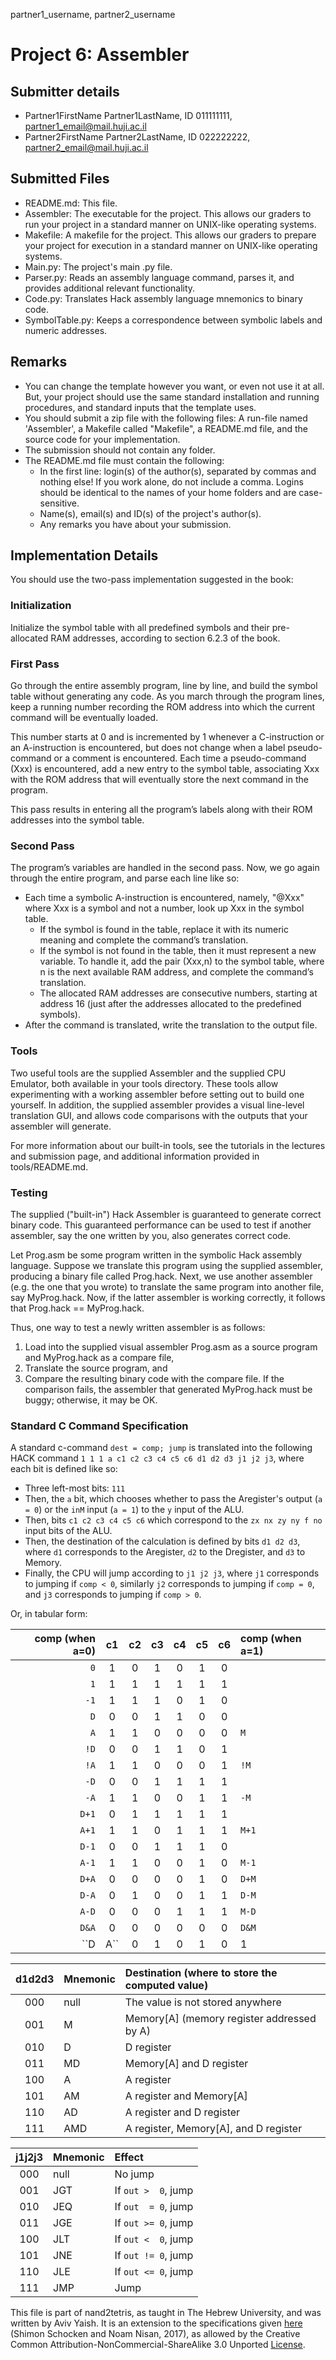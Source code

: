 partner1_username, partner2_username

# Project 6: Assembler

## Submitter details

- Partner1FirstName Partner1LastName, ID 011111111, partner1_email@mail.huji.ac.il
- Partner2FirstName Partner2LastName, ID 022222222, partner2_email@mail.huji.ac.il

## Submitted Files

- README.md: This file.
- Assembler: The executable for the project. This allows our graders to run
  your project in a standard manner on UNIX-like operating systems.
- Makefile: A makefile for the project. This allows our graders to prepare your
  project for execution in a standard manner on UNIX-like operating systems.
- Main.py: The project's main .py file.
- Parser.py: Reads an assembly language command, parses it, and provides
  additional relevant functionality.
- Code.py: Translates Hack assembly language mnemonics to binary code.
- SymbolTable.py: Keeps a correspondence between symbolic labels and
  numeric addresses.

## Remarks

- You can change the template however you want, or even not use it at all.
  But, your project should use the same standard installation and running
  procedures, and standard inputs that the template uses.
- You should submit a zip file with the following files:
  A run-file named 'Assembler', a Makefile called "Makefile", a README.md file,
  and the source code for your implementation.
- The submission should not contain any folder.
- The README.md file must contain the following:
  - In the first line: login(s) of the author(s), separated by commas and
    nothing else! If you work alone, do not include a comma.
    Logins should be identical to the names of your home folders and are
    case-sensitive.
  - Name(s), email(s) and ID(s) of the project's author(s).
  - Any remarks you have about your submission.

## Implementation Details

You should use the two-pass implementation suggested in the book:

### Initialization

Initialize the symbol table with all predefined symbols and their
pre-allocated RAM addresses, according to section 6.2.3 of the book.

### First Pass

Go through the entire assembly program, line by line, and build the symbol
table without generating any code. As you march through the program lines,
keep a running number recording the ROM address into which the current
command will be eventually loaded.

This number starts at 0 and is incremented by 1 whenever a C-instruction
or an A-instruction is encountered, but does not change when a label
pseudo-command or a comment is encountered. Each time a pseudo-command
(Xxx) is encountered, add a new entry to the symbol table, associating
Xxx with the ROM address that will eventually store the next command in
the program.

This pass results in entering all the program’s labels along with their
ROM addresses into the symbol table.

### Second Pass

The program’s variables are handled in the second pass.
Now, we go again through the entire program, and parse each line like so:

- Each time a symbolic A-instruction is encountered, namely, "@Xxx" where Xxx
is a symbol and not a number, look up Xxx in the symbol table.
  - If the symbol is found in the table, replace it with its numeric
    meaning and complete the command’s translation.
  - If the symbol is not found in the table, then it must represent a new
    variable. To handle it, add the pair (Xxx,n) to the symbol table,
    where n is the next available RAM address, and complete the command’s
    translation.
  - The allocated RAM addresses are consecutive numbers, starting at
    address 16 (just after the addresses allocated to the predefined
    symbols).
- After the command is translated, write the translation to the output file.

### Tools

Two useful tools are the supplied Assembler and the supplied CPU
Emulator, both available in your tools directory. These tools allow
experimenting with a working assembler before setting out to build one
yourself. In addition, the supplied assembler provides a visual
line-level translation GUI, and allows code comparisons with the outputs
that your assembler will generate.

For more information about our built-in tools, see the tutorials in the
lectures and submission page, and additional information provided in
tools/README.md.

### Testing

The supplied ("built-in") Hack Assembler is guaranteed to generate
correct binary code. This guaranteed performance can be used to test if
another assembler, say the one written by you, also generates correct code.

Let Prog.asm be some program written in the symbolic Hack assembly
language. Suppose we translate this program using the supplied assembler,
producing a binary file called Prog.hack. Next, we use another assembler
(e.g. the one that you wrote) to translate the same program into another
file, say MyProg.hack. Now, if the latter assembler is working correctly,
it follows that Prog.hack == MyProg.hack.

Thus, one way to test a newly written assembler is as follows:

1. Load into the supplied visual assembler Prog.asm as a source program
    and MyProg.hack as a compare file,
2. Translate the source program, and
3. Compare the resulting binary code with the compare file. If the
    comparison fails, the assembler that generated MyProg.hack must be buggy;
    otherwise, it may be OK.

### Standard C Command Specification

A standard c-command ``dest = comp; jump`` is translated into the following
HACK command ``1 1 1 a c1 c2 c3 c4 c5 c6 d1 d2 d3 j1 j2 j3``, where
each bit is defined like so:

- Three left-most bits: ``111``
- Then, the ``a`` bit, which chooses whether to pass the Aregister's output
  (``a = 0``) or the ``inM`` input (``a = 1``) to the ``y`` input of
  the ALU.
- Then, bits ``c1 c2 c3 c4 c5 c6`` which correspond to the
  ``zx nx zy ny f no`` input bits of the ALU.
- Then, the destination of the calculation is defined by bits
  ``d1 d2 d3``, where ``d1`` corresponds to the Aregister,
  ``d2`` to the Dregister, and ``d3`` to Memory.
- Finally, the CPU will jump according to ``j1 j2 j3``,
  where ``j1`` corresponds to jumping if ``comp < 0``,
  similarly ``j2`` corresponds to jumping if ``comp = 0``,
  and ``j3`` corresponds to jumping if ``comp > 0``.

Or, in tabular form:

| comp (when a=0) | c1 | c2 | c3 | c4 | c5 | c6 | comp (when a=1) |
|----------------:|:--:|:--:|:--:|:--:|:--:|:--:|:----------------|
|           ``0`` |  1 |  0 |  1 |  0 |  1 |  0 |                 |
|           ``1`` |  1 |  1 |  1 |  1 |  1 |  1 |                 |
|          ``-1`` |  1 |  1 |  1 |  0 |  1 |  0 |                 |
|           ``D`` |  0 |  0 |  1 |  1 |  0 |  0 |                 |
|           ``A`` |  1 |  1 |  0 |  0 |  0 |  0 | ``M``           |
|          ``!D`` |  0 |  0 |  1 |  1 |  0 |  1 |                 |
|          ``!A`` |  1 |  1 |  0 |  0 |  0 |  1 | ``!M``          |
|          ``-D`` |  0 |  0 |  1 |  1 |  1 |  1 |                 |
|          ``-A`` |  1 |  1 |  0 |  0 |  1 |  1 | ``-M``          |
|         ``D+1`` |  0 |  1 |  1 |  1 |  1 |  1 |                 |
|         ``A+1`` |  1 |  1 |  0 |  1 |  1 |  1 | ``M+1``         |
|         ``D-1`` |  0 |  0 |  1 |  1 |  1 |  0 |                 |
|         ``A-1`` |  1 |  1 |  0 |  0 |  1 |  0 | ``M-1``         |
|         ``D+A`` |  0 |  0 |  0 |  0 |  1 |  0 | ``D+M``         |
|         ``D-A`` |  0 |  1 |  0 |  0 |  1 |  1 | ``D-M``         |
|         ``A-D`` |  0 |  0 |  0 |  1 |  1 |  1 | ``M-D``         |
|         ``D&A`` |  0 |  0 |  0 |  0 |  0 |  0 | ``D&M``         |
|         ``D|A`` |  0 |  1 |  0 |  1 |  0 |  1 | ``D|M``         |

| d1d2d3 | Mnemonic | Destination (where to store the computed value) |
|:------:|:---------|:------------------------------------------------|
|   000  | null     | The value is not stored anywhere                |
|   001  | M        | Memory[A] (memory register addressed by A)      |
|   010  | D        | D register                                      |
|   011  | MD       | Memory[A] and D register                        |
|   100  | A        | A register                                      |
|   101  | AM       | A register and Memory[A]                        |
|   110  | AD       | A register and D register                       |
|   111  | AMD      | A register, Memory[A], and D register           |

| j1j2j3 | Mnemonic | Effect                  |
|:------:|:---------|:------------------------|
|   000  | null     | No jump                 |
|   001  | JGT      | If ``out >  0``, jump   |
|   010  | JEQ      | If ``out  = 0``, jump   |
|   011  | JGE      | If ``out >= 0``, jump   |
|   100  | JLT      | If ``out <  0``, jump   |
|   101  | JNE      | If ``out != 0``, jump   |
|   110  | JLE      | If ``out <= 0``, jump   |
|   111  | JMP      | Jump                    |

This file is part of nand2tetris, as taught in The Hebrew University, and
was written by Aviv Yaish. It is an extension to the specifications given
[here](https://www.nand2tetris.org) (Shimon Schocken and Noam Nisan, 2017),
as allowed by the Creative Common Attribution-NonCommercial-ShareAlike 3.0
Unported [License](https://creativecommons.org/licenses/by-nc-sa/3.0/).
